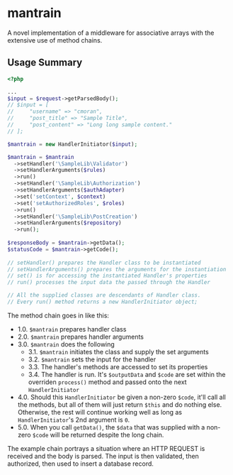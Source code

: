 # mantrain

A novel implementation of a middleware for associative arrays with the extensive use of method chains.

## Usage Summary
```php
<?php

...
$input = $request->getParsedBody();
// $input = [
//     "username" => "cmoran",
//     "post_title" => "Sample Title",
//     "post_content" => "Long long sample content."
// ];

$mantrain = new HandlerInitiator($input);

$mantrain = $mantrain
  ->setHandler('\SampleLib\Validator')
  ->setHandlerArguments($rules)
  ->run()
  ->setHandler('\SampleLib\Authorization')
  ->setHandlerArguments($authAdapter)
  ->set('setContext', $context)
  ->set('setAuthorizedRoles', $roles)
  ->run()
  ->setHandler('\SampleLib\PostCreation')
  ->setHandlerArguments($repository)
  ->run();
 
$responseBody = $mantrain->getData();
$statusCode = $mantrain->getCode();
  
// setHandler() prepares the Handler class to be instantiated
// setHandlerArguments() prepares the arguments for the instantiation
// set() is for accessing the instantiated Handler's properties
// run() processes the input data the passed through the Handler

// All the supplied classes are descendants of Handler class.
// Every run() method returns a new HandlerInitiator object;

```
The method chain goes in like this:
- 1.0. `$mantrain` prepares handler class
- 2.0. `$mantrain` prepares handler arguments
- 3.0. `$mantrain` does the following
    - 3.1. `$mantrain` initiates the class and supply the set arguments 
    - 3.2. `$mantrain` sets the input for the handler
    - 3.3. The handler's methods are accessed to set its properties
    - 3.4. The handler is run. It's `$outputData` and `$code` are set within the overriden `process()` method and passed onto the next `HandlerInitiator`
- 4.0. Should this `HandlerInitiator` be given a non-zero `$code`, it'll call all the methods, but all of them will just return `$this` and do nothing else. Otherwise, the rest will continue working well as long as `HandlerInitiator`'s 2nd argument is `0`.
- 5.0. When you call `getData()`, the `$data` that was supplied with a non-zero `$code` will be returned despite the long chain.

The example chain portrays a situation where an HTTP REQUEST is received and the body is parsed. The input is then validated, then authorized, then used to insert a database record.

